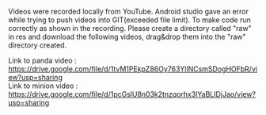 Videos were recorded locally from YouTube. Android studio gave an error while trying to push videos into GIT(exceeded file limit). To make code run correctly as shown in the recording. Please create a directory called "raw" in res and download the following videos, drag&drop them into the "raw" directory created.

Link to panda video : https://drive.google.com/file/d/1tvM1PEkpZ86Oy763YllNCsmSDogHOFbR/view?usp=sharing                                                                                                          
                        Link to minion video : https://drive.google.com/file/d/1pcGslU8n03k2tnzqorhx3lYaBLIDjJao/view?usp=sharing

